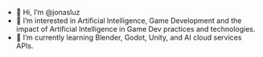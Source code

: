 - 👋 Hi, I’m @jonasluz
- 👀 I’m interested in Artificial Intelligence, Game Development and the impact of Artificial Intelligence in Game Dev practices and technologies.
- 🌱 I’m currently learning Blender, Godot, Unity, and AI cloud services APIs.
<!--- 💞️ I’m looking to collaborate on ...
- 📫 How to reach me ...
--->

<!---
jonasluz/jonasluz is a ✨ special ✨ repository because its `README.md` (this file) appears on your GitHub profile.
You can click the Preview link to take a look at your changes.
--->
